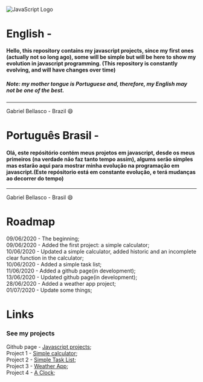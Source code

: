 ![JavaScript Logo](https://upload.wikimedia.org/wikipedia/commons/thumb/9/99/Unofficial_JavaScript_logo_2.svg/1200px-Unofficial_JavaScript_logo_2.svg.png)
# English -

**Hello, this repository contains my javascript projects, since my first ones (actually not so long ago), some will be simple but will be here to show my evolution in javascript programming. (This repository is constantly evolving, and will have changes over time)**

##### Note: my mother tongue is Portuguese and, therefore, my English may not be one of the best.
-----------
Gabriel Bellasco - Brazil :smile: 


# Português Brasil -

#### Olá, este repósitório contém meus projetos em javascript, desde os meus primeiros (na verdade não faz tanto tempo assim), algums serão simples mas estarão aqui para mostrar minha evolução na programação em javascript.(Este repósitorio está em constante evolução, e terá mudanças ao decorrer do tempo)
-----------
Gabriel Bellasco - Brasil :smile:

# Roadmap

09/06/2020 - The beginning;     
09/06/2020 - Added the first project: a simple calculator;     
10/06/2020 - Updated a simple calculator, added historic and an incomplete clear function in the calculator;     
10/06/2020 - Added a simple task list;    
11/06/2020 - Added a github page(in development);     
13/06/2020 - Updated github page(in development);        
28/06/2020 - Added a weather app project;   
01/07/2020 - Update some things;    


# Links
### See my projects

 Github page - [Javascript projects](https://gabrielbellasco.github.io/my-javascript-projects/);     
 Project 1 - [Simple calculator](https://github.com/GabrielBellasco/my-javascript-projects/tree/master/_project-1);      
 Project 2 - [Simple Task List](https://github.com/GabrielBellasco/my-javascript-projects/tree/master/project-2);    
 Project 3 - [Weather App](https://github.com/GabrielBellasco/my-javascript-projects/tree/master/project-3-wheater-app);        
 Project 4 - [A Clock](https://github.com/GabrielBellasco/my-javascript-projects/tree/master/project-4-a-clock);      

